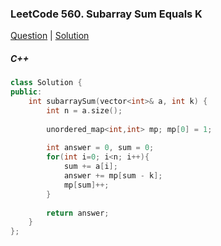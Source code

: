 ### LeetCode 560. Subarray Sum Equals K

[Question](https://leetcode.com/problems/subarray-sum-equals-k/)
| [Solution](https://leetcode.com/submissions/detail/568234387/)

##### C++
```c++
class Solution {
public:
    int subarraySum(vector<int>& a, int k) {
        int n = a.size();
        
        unordered_map<int,int> mp; mp[0] = 1;
        
        int answer = 0, sum = 0;
        for(int i=0; i<n; i++){
            sum += a[i];
            answer += mp[sum - k];
            mp[sum]++;
        }
        
        return answer;
    }
};
```